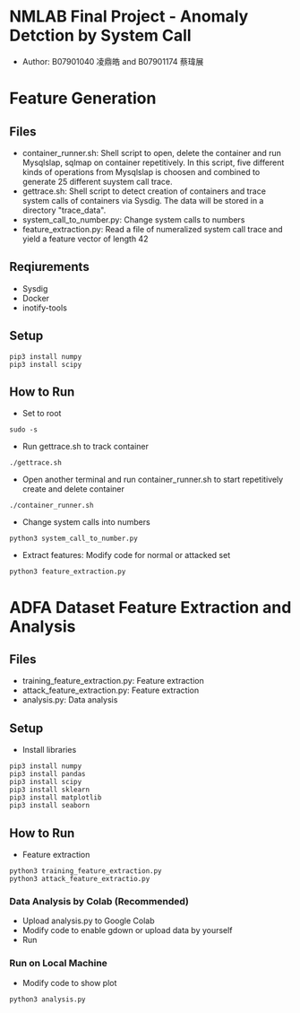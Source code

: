 # NMLAB Final Project - Anomaly Detction by System Call
- Author: B07901040 凌鼎皓 and B07901174 蔡瑋展

# Feature Generation
## Files
- container_runner.sh: Shell script to open, delete the container and run Mysqlslap, sqlmap on container repetitively. In this script, five different kinds of operations from Mysqlslap is choosen and combined to generate 25 different suystem call trace.
- gettrace.sh: Shell script to detect creation of containers and trace system calls of containers via Sysdig. The data will be stored in a directory "trace_data".
- system_call_to_number.py: Change system calls to numbers
- feature_extraction.py: Read a file of numeralized system call trace and yield a feature vector of length 42



## Reqiurements
- Sysdig
- Docker
- inotify-tools

## Setup
```
pip3 install numpy
pip3 install scipy
```

## How to Run
- Set to root
```
sudo -s
```

- Run gettrace.sh to track container
```
./gettrace.sh
```

- Open another terminal and run container_runner.sh to start repetitively create and delete container
```
./container_runner.sh
```

- Change system calls into numbers
```
python3 system_call_to_number.py
```

- Extract features: Modify code for normal or attacked set
```
python3 feature_extraction.py
```

# ADFA Dataset Feature Extraction and Analysis
## Files
- training_feature_extraction.py: Feature extraction
- attack_feature_extraction.py: Feature extraction
- analysis.py: Data analysis

## Setup
- Install libraries
```
pip3 install numpy
pip3 install pandas
pip3 install scipy
pip3 install sklearn
pip3 install matplotlib
pip3 install seaborn
```

## How to Run
- Feature extraction
```
python3 training_feature_extraction.py
python3 attack_feature_extractio.py
```

### Data Analysis by Colab (Recommended)
- Upload analysis.py to Google Colab
- Modify code to enable gdown or upload data by yourself
- Run

### Run on Local Machine
- Modify code to show plot
```
python3 analysis.py
```